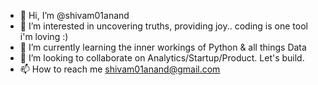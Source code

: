 - 👋 Hi, I’m @shivam01anand
- 👀 I’m interested in uncovering truths, providing joy.. coding is one tool i'm loving :)
- 🌱 I’m currently learning the inner workings of Python & all things Data
- 💞️ I’m looking to collaborate on Analytics/Startup/Product. Let's build.
- 📫 How to reach me shivam01anand@gmail.com

<!---
shivam01anand/shivam01anand is a ✨ special ✨ repository because its `README.md` (this file) appears on your GitHub profile.
You can click the Preview link to take a look at your changes.
--->
